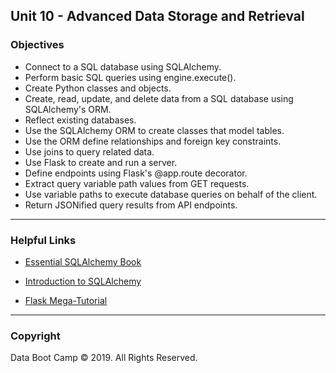 ## Unit 10 - Advanced Data Storage and Retrieval

### Objectives

* Connect to a SQL database using SQLAlchemy.
* Perform basic SQL queries using engine.execute().
* Create Python classes and objects.
* Create, read, update, and delete data from a SQL database using SQLAlchemy's ORM.
* Reflect existing databases.
* Use the SQLAlchemy ORM to create classes that model tables.
* Use the ORM define relationships and foreign key constraints.
* Use joins to query related data.
* Use Flask to create and run a server.
* Define endpoints using Flask's @app.route decorator.
* Extract query variable path values from GET requests.
* Use variable paths to execute database queries on behalf of the client.
* Return JSONified query results from API endpoints.

- - -

### Helpful Links

* [Essential SQLAlchemy Book](http://shop.oreilly.com/product/0636920035800.do)

* [Introduction to SQLAlchemy](https://www.youtube.com/watch?v=woKYyhLCcnU)

* [Flask Mega-Tutorial](https://blog.miguelgrinberg.com/post/the-flask-mega-tutorial-part-i-hello-world)

- - -

### Copyright

Data Boot Camp © 2019. All Rights Reserved.
